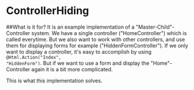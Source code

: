 # ControllerHiding

##What is it for? 
It is an example implementation of a "Master-Child"-Controller system. 
We have a single controller ("HomeController") which is called everytime. But we also want to work with other controllers, and use them for displaying forms for example ("HiddenFormController"). 
If we only want to display a controller, it's easy to accomplish by using <code>@Html.Action("Index", "HiddenForm")</code>. 
But if we want to use a form and display the "Home"-Controller again it is a bit more complicated.

This is what this implementation solves.
